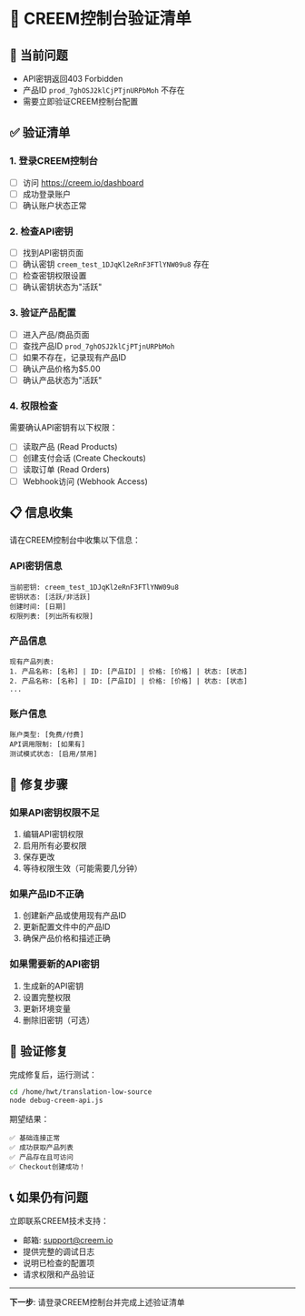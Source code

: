 # 🎯 CREEM控制台验证清单

## 🚨 当前问题
- API密钥返回403 Forbidden
- 产品ID `prod_7ghOSJ2klCjPTjnURPbMoh` 不存在
- 需要立即验证CREEM控制台配置

## ✅ 验证清单

### 1. 登录CREEM控制台
- [ ] 访问 https://creem.io/dashboard
- [ ] 成功登录账户
- [ ] 确认账户状态正常

### 2. 检查API密钥
- [ ] 找到API密钥页面
- [ ] 确认密钥 `creem_test_1DJqKl2eRnF3FTlYNW09u8` 存在
- [ ] 检查密钥权限设置
- [ ] 确认密钥状态为"活跃"

### 3. 验证产品配置
- [ ] 进入产品/商品页面
- [ ] 查找产品ID `prod_7ghOSJ2klCjPTjnURPbMoh`
- [ ] 如果不存在，记录现有产品ID
- [ ] 确认产品价格为$5.00
- [ ] 确认产品状态为"活跃"

### 4. 权限检查
需要确认API密钥有以下权限：
- [ ] 读取产品 (Read Products)
- [ ] 创建支付会话 (Create Checkouts)
- [ ] 读取订单 (Read Orders)
- [ ] Webhook访问 (Webhook Access)

## 📋 信息收集

请在CREEM控制台中收集以下信息：

### API密钥信息
```
当前密钥: creem_test_1DJqKl2eRnF3FTlYNW09u8
密钥状态: [活跃/非活跃]
创建时间: [日期]
权限列表: [列出所有权限]
```

### 产品信息
```
现有产品列表:
1. 产品名称: [名称] | ID: [产品ID] | 价格: [价格] | 状态: [状态]
2. 产品名称: [名称] | ID: [产品ID] | 价格: [价格] | 状态: [状态]
...
```

### 账户信息
```
账户类型: [免费/付费]
API调用限制: [如果有]
测试模式状态: [启用/禁用]
```

## 🔧 修复步骤

### 如果API密钥权限不足
1. 编辑API密钥权限
2. 启用所有必要权限
3. 保存更改
4. 等待权限生效（可能需要几分钟）

### 如果产品ID不正确
1. 创建新产品或使用现有产品ID
2. 更新配置文件中的产品ID
3. 确保产品价格和描述正确

### 如果需要新的API密钥
1. 生成新的API密钥
2. 设置完整权限
3. 更新环境变量
4. 删除旧密钥（可选）

## 🧪 验证修复

完成修复后，运行测试：
```bash
cd /home/hwt/translation-low-source
node debug-creem-api.js
```

期望结果：
```
✅ 基础连接正常
✅ 成功获取产品列表
✅ 产品存在且可访问
✅ Checkout创建成功！
```

## 📞 如果仍有问题

立即联系CREEM技术支持：
- 邮箱: support@creem.io
- 提供完整的调试日志
- 说明已检查的配置项
- 请求权限和产品验证

---

**下一步**: 请登录CREEM控制台并完成上述验证清单
